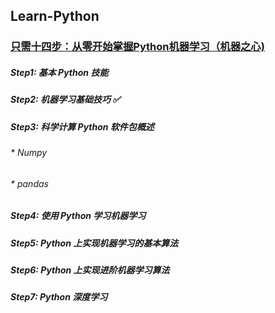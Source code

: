 ## Learn-Python
### [只需十四步：从零开始掌握Python机器学习（机器之心)](https://mp.weixin.qq.com/s?__biz=MzA3MzI4MjgzMw==&mid=2650724242&idx=1&sn=703d242700e29813d6c482daf6b211c5&chksm=871b13ecb06c9afa28f8aad729496620078985e4eae8a1296fc407dbd70c1d70fabb3b2817fa&scene=21#wechat_redirect)
##### Step1: 基本 Python 技能
##### Step2: 机器学习基础技巧 ✅
##### Step3: 科学计算 Python 软件包概述
###### * Numpy
###### * pandas
##### Step4: 使用 Python 学习机器学习
##### Step5: Python 上实现机器学习的基本算法
##### Step6: Python 上实现进阶机器学习算法
##### Step7: Python 深度学习


